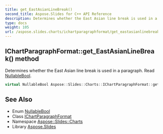 ```yaml
---
title: get_EastAsianLineBreak()
second_title: Aspose.Slides for C++ API Reference
description: Determines whether the East Asian line break is used in a paragraph. Read NullableBool.
type: docs
weight: 105
url: /aspose.slides.charts/ichartparagraphformat/get_eastasianlinebreak/
---
```

## IChartParagraphFormat::get_EastAsianLineBreak() method


Determines whether the East Asian line break is used in a paragraph. Read [NullableBool](../../../aspose.slides/nullablebool/).

```cpp
virtual NullableBool Aspose::Slides::Charts::IChartParagraphFormat::get_EastAsianLineBreak()=0
```

## See Also

* Enum [NullableBool](../../../aspose.slides/nullablebool/)
* Class [IChartParagraphFormat](../)
* Namespace [Aspose::Slides::Charts](../../)
* Library [Aspose.Slides](../../../)